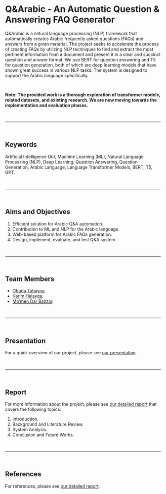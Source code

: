 # **Q&Arabic - An Automatic Question & Answering FAQ Generator**

Q&Arabic is a natural language processing (NLP) framework that automatically creates Arabic frequently asked questions (FAQs) and answers from a given material. The project seeks to accelerate the process of creating FAQs by utilizing NLP techniques to find and extract the most pertinent information from a document and present it in a clear and succinct question and answer format. We use BERT for question answering and T5 for question generation, both of which are deep learning models that have shown great success in various NLP tasks. The system is designed to support the Arabic language specifically.

<br> 

**Note: The provided work is a thorough exploration of transformer models, related datasets, and existing research. We are now moving towards the implementation and evaluation phases.**

<br>
<hr>
<br>

## **Keywords**
Artificial Intelligence (AI), Machine Learning (ML), Natural Language Processing (NLP), Deep Learning, Question Answering, Question Generation, Arabic Language, Language Transformer Models, BERT, T5, GPT.

<br>
<hr>
<br>

## **Aims and Objectives**
1. Efficient solution for Arabic Q&A automation.
2. Contribution to ML and NLP for the Arabic language.
3. Web-based platform for Arabic FAQs generation.
4. Design, implement, evaluate, and test Q&A system.

<br>
<hr>
<br>

## **Team Members**
- [Obada Tahayna]().
- [Karim Halayqa](https://github.com/karim-halayqa).
- [Mo’men Dar Bazzar](https://github.com/MomenBazzar).

<br>
<hr>
<br>

## **Presentation**
For a quick overview of our project, please see [our presentation](/presentation.pptx).

<br>
<hr>
<br>

## **Report**
For more information about the project, please see [our detailed report](/report.pdf) that covers the following topics:

1. Introduction.
2. Background and Literature Review.
3. System Analysis.
4. Conclusion and Future Works.

<br>
<hr>
<br>

## **References**
For references, please see [our detailed report](/report.pdf).


